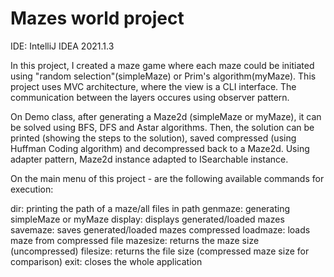 # Mazes world project

IDE: IntelliJ IDEA 2021.1.3

In this project, I created a maze game where each maze could be initiated using "random selection"(simpleMaze) or Prim's algorithm(myMaze).
This project uses MVC architecture, where the view is a CLI interface. The communication between the layers occures using observer pattern.

On Demo class, after generating a Maze2d (simpleMaze or myMaze), it can be solved using BFS, DFS and Astar algorithms.
Then, the solution can be printed (showing the steps to the solution), saved compressed (using Huffman Coding algorithm) 
and decompressed back to a Maze2d. Using adapter pattern, Maze2d instance adapted to ISearchable instance. 

On the main menu of this project - are the following available commands for execution:

dir: 		printing the path of a maze/all files in path
genmaze:	generating simpleMaze or myMaze
display:	displays generated/loaded mazes
savemaze:	saves generated/loaded mazes compressed
loadmaze:	loads maze from compressed file
mazesize:	returns the maze size (uncompressed)
filesize:	returns the file size (compressed maze size for comparison)
exit:		closes the whole application
